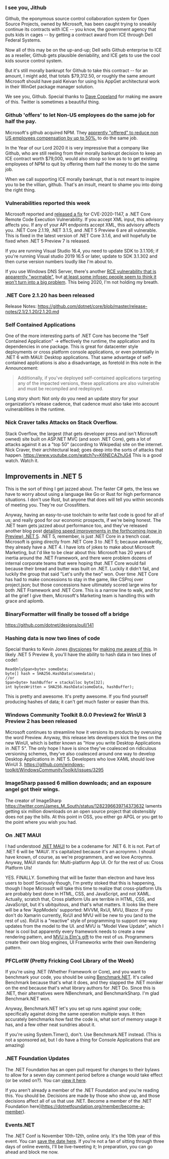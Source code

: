 ### I see you, Jithub

Github, the eponymous source control collaboration system for Open Source Projects, owned by Microsoft, has been caught trying to sneakily continue its contracts with ICE -- you know, the government agency that puts kids in cages -- by getting a contract award from ICE through Dell Federal Systems.

Now all of this may be on the up-and-up; Dell sells Github enterprise to ICE as a reseller, Github gets plausible deniability, and ICE gets to use the cool kids source control system.

But it's still morally bankrupt for Github to take this contract -- for an amount, I might add, that totals $79,312.50, or roughly the same amount Microsoft should have paid Keivan for using his AppGet architectural work in their WinGet package manager solution.

We see you, Github. Special thanks to [Dave Copeland](https://twitter.com/davetron5000/status/1282738504624222208?s=20) for making me aware of this. Twitter is sometimes a beautiful thing.


### Github 'offers' to let Non-US employees do the same job for half the pay.

Microsoft's github acquired NPM.  They [apprently "offered" to reduce non US employees compensation by up to 50%.](https://twitter.com/nomadtechie/status/1283613109932961792?s=20) to do the same job.  

In the Year of our Lord 2020 it is very impressive that a company like Github, who are still reeling from their morally bankrupt decision to keep an ICE contract worth $79,000, would also stoop so low as to to get existing employees of NPM to quit by offering them half the money to do the same job.

When we call supporting ICE morally bankrupt, that is not meant to inspire you to be the villian, github. That's an insult, meant to shame you into doing the right thing.

### Vulnerabilities reported this week

Microsoft reported and [released a fix](https://github.com/dotnet/announcements/issues/159) for CVE-2020-1147, a .NET Core Remote Code Execution Vulnerability. If you accept XML input, this advisory affects you.  If any of your API endpoints accept XML, this advisory affects you. .NET Core 2.1.19, .NET 3.1.5, and .NET 5 Preview 6 are all vulnerable. This is fixed in the latest version of .NET Core 3.1.6, and will hopefully be fixed when .NET 5 Preview 7 is released. 

If you are running Visual Studio 16.4, you need to update SDK to 3.1.106; if you're running Visual studio 2019 16.5 or later, update to SDK 3.1.302 and then curse version numbers loudly like I'm about to.

If you use Windows DNS Server, there's another [RCE vulnerability that is apparently "wormable"](https://msrc-blog.microsoft.com/2020/07/14/july-2020-security-update-cve-2020-1350-vulnerability-in-windows-domain-name-system-dns-server/), but [at least some infosec people seem to think it won't turn into a big problem](https://twitter.com/hackerfantastic/status/1283096226616016896?s=20).  This being 2020, I'm not holding my breath.


### .NET Core 2.1.20 has been released

Release Notes: https://github.com/dotnet/core/blob/master/release-notes/2.1/2.1.20/2.1.20.md

### Self Contained Applications

One of the more interesting parts of .NET Core has become the "Self Contained Application" -> effectively the runtime, the application and its dependencies in one package. This is great for datacenter style deployments or cross platform console applications, or even potentially in .NET 6 with MAUI: Desktop applications.  That same advantage of self-contained applications is also a disadvantage, as foretold in this note in the Announcement: 

> Additionally, if you've deployed self-contained applications targeting any of the impacted versions, these applications are also vulnerable and must be recompiled and  redeployed.

Long story short: Not only do you need an update story for your organization's release cadence, that cadence must also take into account vulnerabilities in the runtime.

### Nick Craver talks Attacks on Stack Overflow.

Stack Overflow, the largest (that gets developer press and isn't Microsoft owned) site built on ASP.NET MVC (and soon .NET Core), gets a lot of attacks against it as a "top 50" (according to Wikipedia) site on the internet.  Nick Craver, their architectural lead; goes deep into the sorts of attacks that happen. https://www.youtube.com/watch?v=K6NECAZhJG4 This is a good watch. Watch it.

## Improvements in .NET 5

This is the sort of thing I get jazzed about.  The faster C# gets, the less we have to worry about using a language like Go or Rust for high performance situations.  I don't use Rust, but anyone that does will tell you within seconds of meeting you.  They're our Crossfitters.

Anyway, having an easy-to-use toolchain to write fast code is good for all of us; and really good for our economic prospects, if we're being honest.  The .NET team gets jazzed about performance too, and they've released another blog post [detailing speed improvements in the forthcoming (now in Preview) .NET 5](https://devblogs.microsoft.com/dotnet/performance-improvements-in-net-5/).  .NET 5, remember, is just .NET Core in a trench coat.  Microsoft is going directly from .NET Core 3 to .NET 5; because awkwardly, they already have a .NET 4.  I have lots of jokes to make about Microsoft Marketing, but I'd like to be clear about this: Microsoft has 20 years of inertia around the .NET Framework, and there were problem dozens of internal corporate teams that were hoping that .NET Core would fail because their bread and butter was built on .NET.  Luckily it didn't fail, and luckily the group that said "Let's unify the two" won.  Over time .NET Core has had to make concessions to stay in the game, like CSProj over project.json; but those concessions have ultimately scored large wins for both .NET Framework and .NET Core.  This is a narrow line to walk, and for all the grief I give them, Microsoft's Marketing team is handling this with grace and aplomb. 

### BinaryFormatter will finally be tossed off a bridge

https://github.com/dotnet/designs/pull/141

### Hashing data is now two lines of code 

Special thanks to Kevin Jones [@vcsjones](https://twitter.com/vcsjones) for [making me aware of this](https://twitter.com/vcsjones/status/1283404602277335041?s=20).  In likely .NET 5 Preview 8, you'll have the ability to hash data in two lines of code!:

```
ReadOnlySpan<byte> someData;
byte[] hash = SHA256.HashData(somedata);
//or 
Span<byte> hashBuffer = stackalloc byte[32];
int bytesWritten = SHA256.HashData(someData, hashBuffer);
```

This is pretty and awesome. It's pretty awesome.  If you find yourself producing hashes of data; it can't get much faster or easier than this.  

### Windows Community Toolkit 8.0.0 Preview2 for WinUI 3 Preview 2 has been released

Microsoft continues to streamline how it versions its products by overusing the word Preview. Anyway, this release  lets developers kick the tires on the new WinUI, which is better known as "How you write Desktop Applications in .NET 5". The only hope I have is since they've coalesced on ridiculous versioning schemes, they've also coalesced around one way to develop Desktop Applications in .NET 5.  Developers who love XAML should love WinUI 3.  https://github.com/windows-toolkit/WindowsCommunityToolkit/issues/3295

### ImageSharp passed 6 million downloads; and an exposure angel got their wings.

The creator of ImageSharp https://twitter.com/James_M_South/status/1282396639714373632 laments getting six million downloads on an open source project that obstensibly does not pay the bills.  At this point in OSS, you either go APGL or you get to the point where you wish you had.




### On .NET MAUI

I had understood [.NET MAUI](https://github.com/dotnet/maui) to be a codename for .NET 6. It is not.  Part of .NET 6 will be 'MAUI'. It's capitalized because it's an acroynmn. I should have known, of course, as we're programmers, and we love Acroymns.  Anyway, MAUI stands for: Multi-platform App UI.  Or for the rest of us: Cross Platform UIs!

YES. FINALLY. Something that will be faster than electron and have less users to boot! Seriously though, I'm pretty stoked that this is happening, though I hope Microsoft will take this time to realize that cross-platform UIs are probably best done in HTML, CSS, and JavaScript, and not XAML. Actually, scratch that, Cross platform UIs are terrible in HTML, CSS, and JavaScript, but it's ubitquitous, and that's what matters.  It looks like there will be a few 'AppModels' supported:
MVVM, RxUI, MVU, Blazor.  If you don't do Xamarin currently, RxUI and MVU will be new to you (and to the rest of us).  RxUI is a "reactive" style of programming to support one-way updates from the model to the UI. and MVU is "Model View Update", which I hear is cool but apparently every framework needs to create a new rendering pattern, and [MVU is Elm's gift](https://thomasbandt.com/model-view-update) to the rest of us.  Programmers create their own blog engines, UI Frameworks write their own Rendering pattern.

### PFCLotW (Pretty Fricking Cool Library of the Week)

If you're using .NET (Whether Framework or Core), and you want to benchmark your code, you should be using [Benchmark.NET](https://github.com/dotnet/BenchmarkDotNet).  It's called Benchmark because that's what it does, and they slapped the .NET moniker on the end because that's what library authors for .NET Do.  Since this is .NET, their alternatives were NBenchmark, and BenchmarkSharp. I'm glad Benchmark.NET won.

Anyway, Benchmark.NET let's you set up runs against your code; specifically against doing the same operation multiple ways. It then accurately benchmarks how fast the code is, what sort of memory usage it has, and a few other neat sundries about it.  

If you're using System.Timer(), don't. Use Benchmark.NET instead. (This is not a sponsored ad, but I do have a thing for Console Applications that are amazing)

### .NET Foundation Updates

The .NET Foundation has an open pull request for changes to their bylaws to allow for a seven day comment period before a change would take effect (or be voted on?). You can [view it here](https://github.com/dotnet-foundation/website/pull/197).

If you aren't already a member of the .NET Foundation and you're reading this. You should be. Decisions are made by those who show up, and those decisions affect all of us that use .NET. Become a member of the .NET Foundation here](https://dotnetfoundation.org/member/become-a-member).


### Events.NET

The .NET Conf is November 10th-12th, online only.  It's the 10th year of this event.  You can [save the date here](https://www.dotnetconf.net/?WT.mc_id=twc9-c9-chwarren).   If you're not a fan of sitting through three days of online events, I'll be live-tweeting it; In preparation, you can go ahead and block me now.

